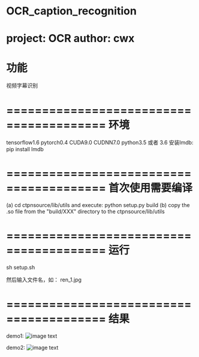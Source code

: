 # OCR_caption_recognition
project: OCR   author: cwx
========================================
功能
========================================
视频字幕识别

========================================
环境
========================================
tensorflow1.6
pytorch0.4
CUDA9.0
CUDNN7.0
python3.5 或者 3.6
安装lmdb: pip install lmdb

========================================
首次使用需要编译
========================================
(a) cd ctpnsource/lib/utils and execute: python setup.py build
(b) copy the .so file from the "build/XXX" directory to the ctpnsource/lib/utils

========================================
运行
========================================
sh setup.sh

然后输入文件名，如：
ren_1.jpg

========================================
结果
========================================
demo1:
![image text](https://github.com/cwxcode/OCR_caption_recognition/tree/master/image/ren_1.jpg)

demo2:
![image text](https://github.com/cwxcode/OCR_caption_recognition/tree/master/image/ren_2.jpg)
